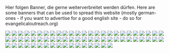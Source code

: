 <!--t Bilder | Banner t-->
<!--d Werbung d-->
<!-- ![](files/pictures/) -->

Hier folgen Banner, die gerne weiterverbreitet werden dürfen.
Here are some banners that can be used to spread this website (mostly german-ones - if you want to advertise for a good english site - do so for evangelicaloutreach.org)


![](files/pictures/1cor6910-man-in-fire_de.jpg)
![](files/pictures/1cor6910_without_bottom_de.png)
![](files/pictures/2pet2-20-22_de.jpg)
![](files/pictures/Imputed-Righteousness2_de.png)
![](files/pictures/are-you-worthy-of-Jesus-Christ_de.jpg)
![](files/pictures/backslider-saved-again-spiritual-death-eternal-security_de.jpg)
![](files/pictures/believe-in-Jesus_de.jpg)
![](files/pictures/bibeluebersetzungen.jpg)
![](files/pictures/book-of-life-rev-2015_de.png)
![](files/pictures/christian-unity-be-separate-ecumenical-unity_de.jpg)
![](files/pictures/crown-of-life_de.jpg)
![](files/pictures/crucified-sinful-nature_de.jpg)
![](files/pictures/crucify-the-flesh-repentance-spiritual-death_de.jpg)
![](files/pictures/devil-lion-devour_de.jpg)
![](files/pictures/devil-religious-deception_de.jpg)
![](files/pictures/difficult-road-to-life_de.jpg)
![](files/pictures/divorce-remarriage-adultery_de.jpg)
![](files/pictures/eternal-punishment-eternal-torment_de_original_size_big.jpg)
![](files/pictures/eternal-punishment-eternal-torment_de_smallsize.jpg)
![](files/pictures/eternal-security-false-gospel-counterfeit-grace_de.jpg)
![](files/pictures/eternal-security-hebrews-314_de.jpg)
![](files/pictures/eternal-security-problem_de.png)
![](files/pictures/eternal-security-teachers-ear-ticklers_de.jpg)
![](files/pictures/false-conversion-false-convert-demonic-possession_de.jpg)
![](files/pictures/flee-the-occult_de.jpg)
![](files/pictures/friend-of-the-world-enemy-of-god_de.jpg)
![](files/pictures/gal5-1921-grace-hell-warning_de.jpg)
![](files/pictures/give-account-on-day-of-judgment_de.jpg)
![](files/pictures/he-will-forsake-you_de.jpg)
![](files/pictures/how-to-reap-eternal-life_de.jpg)
![](files/pictures/i-know-him-1john234_de.jpg)
![](files/pictures/image-of-a-christian-smeared_de.jpg)
![](files/pictures/imputed.righteousness_de.png)
![](files/pictures/jesus-focus-eternal-life-salvation-gospel_de.jpg)
![](files/pictures/john1028-never-perish_de.png)
![](files/pictures/john12-25_de.jpg)
![](files/pictures/law-of-marriage_de.jpg)
![](files/pictures/live-holy-life_de.jpg)
![](files/pictures/live-or-die-to-the-Lord_de.jpg)
![](files/pictures/lost-soul-eternal-fire_de.jpg)
![](files/pictures/lust-hell-warning_de.png)
![](files/pictures/messianic-jews_de.jpg)
![](files/pictures/mt11-28-30_de_black.png)
![](files/pictures/mt11-28-30_de_black_underline.png)
![](files/pictures/mt11-28-30_de_color.png)
![](files/pictures/must-endure_de.jpg)
![](files/pictures/mythical-god-of-eternal-security_de.jpg)
![](files/pictures/no-eternal-security-gal689_de.jpg)
![](files/pictures/osas-heresy_de.png)
![](files/pictures/osas-more-to-hell-jws-lds_de.jpg)
![](files/pictures/prostitute-victim_de.jpg)
![](files/pictures/prostitution-facts.jpg)
![](files/pictures/repentance_de.png)
![](files/pictures/resist-sexual-temptation_de.jpg)
![](files/pictures/return-to-jesus-no-eternal-security_de.jpg)
![](files/pictures/rev-21-8_de.jpg)
![](files/pictures/romans2-7_de.jpg)
![](files/pictures/salvation-and-eternity_de.png)
![](files/pictures/salvation-nearer-now_de.jpg)
![](files/pictures/setfree_de.jpg)
![](files/pictures/sexual-temptation_de.jpg)
![](files/pictures/sin-addiction_de.jpg)
![](files/pictures/spiritual-death-danger_de.jpg)
![](files/pictures/true-christian_de.jpg)
![](files/pictures/unforgiveness-poison_de.jpg)
![](files/pictures/unforgiveness_de.png)
![](files/pictures/victims-of-prostitution_de.jpg)

